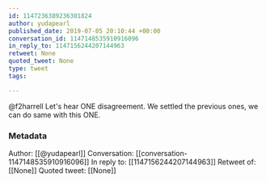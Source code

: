 ```yaml
---
id: 1147236389236301824
author: yudapearl
published_date: 2019-07-05 20:10:44 +00:00
conversation_id: 1147148535910916096
in_reply_to: 1147156244207144963
retweet: None
quoted_tweet: None
type: tweet
tags:

---
```


@f2harrell Let's hear ONE disagreement. We settled the previous ones, we can do
same with this ONE.

### Metadata

Author: [[@yudapearl]]
Conversation: [[conversation-1147148535910916096]]
In reply to: [[1147156244207144963]]
Retweet of: [[None]]
Quoted tweet: [[None]]
